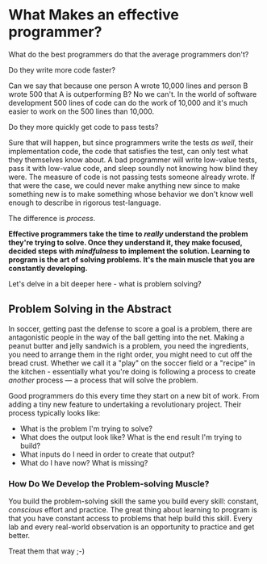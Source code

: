 # What Makes an effective programmer?

What do the best programmers do that the average programmers don't?

Do they write more code faster?

Can we say that because one person A wrote 10,000 lines and person B wrote 500
that A is outperforming B? No we can't. In the world of software development
500 lines of code can do the work of 10,000 and it's much easier to work on the
500 lines than 10,000.

Do they more quickly get code to pass tests?

Sure that will happen, but since programmers write the tests _as well_, their
implementation code, the code that satisfies the test, can only test what they
themselves know about. A bad programmer will write low-value tests, pass it
with low-value code, and sleep soundly not knowing how blind they were. The
measure of code is not passing tests someone already wrote. If that were the
case, we could never make anything new since to make something new is to make
something whose behavior we don't know well enough to describe in rigorous
test-language.

The difference is _process_.

**Effective programmers take the time to _really_ understand the problem
they're trying to solve.  Once they understand it, they make focused, decided
steps with _mindfulness_ to implement the solution.  Learning to program is the
art of solving problems.  It's the main muscle that you are constantly
developing.**

Let's delve in a bit deeper here - what is problem solving?

## Problem Solving in the Abstract

In soccer, getting past the defense to score a goal is a problem, there are
antagonistic people in the way of the ball getting into the net. Making a
peanut butter and jelly sandwich is a problem, you need the ingredients, you
need to arrange them in the right order, you might need to cut off the bread
crust. Whether we call it a "play" on the soccer field or a "recipe" in the
kitchen - essentially what you're doing is following a process to create
_another_ process &mdash; a process that will solve the problem.

Good programmers do this every time they start on a new bit of work. From adding
a tiny new feature to undertaking a revolutionary project. Their process
typically looks like:

* What is the problem I'm trying to solve?
* What does the output look like? What is the end result I'm trying to build?
* What inputs do I need in order to create that output?
* What do I have now? What is missing?

### How Do We Develop the Problem-solving Muscle?

You build the problem-solving skill the same you build every skill: constant,
_conscious_ effort and practice. The great thing about learning to program is
that you have constant access to problems that help build this skill. Every lab
and every real-world observation is an opportunity to practice and get better.

Treat them that way ;-)
